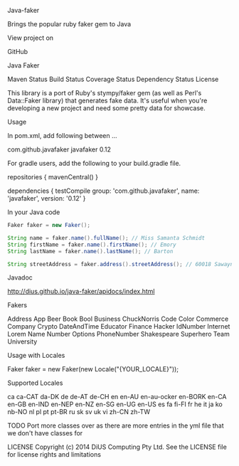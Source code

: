 Java-faker

Brings the popular ruby faker gem to Java

View project on

GitHub

 Java Faker
 
Maven Status Build Status Coverage Status Dependency Status License


This library is a port of Ruby's stympy/faker gem (as well as Perl's Data::Faker library) that generates fake data. It's useful when you're developing a new project and need some pretty data for showcase.


 Usage
 
In pom.xml, add following between <dependencies> ... </dependencies>


<dependency>
    <groupId>com.github.javafaker</groupId>
    <artifactId>javafaker</artifactId>
    <version>0.12</version>
</dependency>

For gradle users, add the following to your build.gradle file.


repositories {
    mavenCentral()
}


dependencies {
    testCompile group: 'com.github.javafaker', name: 'javafaker', version: '0.12'
}

In your Java code

``` java
Faker faker = new Faker();

String name = faker.name().fullName(); // Miss Samanta Schmidt
String firstName = faker.name().firstName(); // Emory
String lastName = faker.name().lastName(); // Barton

String streetAddress = faker.address().streetAddress(); // 60018 Sawayn Brooks Suite 449

``` 
 
Javadoc

http://dius.github.io/java-faker/apidocs/index.html


 Fakers
 
Address
App
Beer
Book
Bool
Business
ChuckNorris
Code
Color
Commerce
Company
Crypto
DateAndTime
Educator
Finance
Hacker
IdNumber
Internet
Lorem
Name
Number
Options
PhoneNumber
Shakespeare
Superhero
Team
University

 Usage with Locales
 
Faker faker = new Faker(new Locale("{YOUR_LOCALE}"));
 
 Supported Locales
 
ca
ca-CAT
da-DK
de
de-AT
de-CH
en
en-AU
en-au-ocker
en-BORK
en-CA
en-GB
en-IND
en-NEP
en-NZ
en-SG
en-UG
en-US
es
fa
fi-FI
fr
he
it
ja
ko
nb-NO
nl
pl
pt
pt-BR
ru
sk
sv
uk
vi
zh-CN
zh-TW

 TODO
Port more classes over as there are more entries in the yml file that we don't have classes for

 LICENSE
Copyright (c) 2014 DiUS Computing Pty Ltd. See the LICENSE file for license rights and limitations
